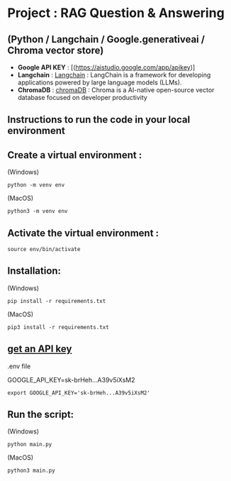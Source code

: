 # Project : RAG Question & Answering 
## (Python / Langchain / Google.generativeai / Chroma vector store)

- **Google API KEY** : [(https://aistudio.google.com/app/apikey)]
- **Langchain** : [Langchain](https://python.langchain.com/docs/introduction/) : LangChain is a framework for developing applications powered by large language models (LLMs).
- **ChromaDB** : [chromaDB](https://python.langchain.com/v0.2/docs/integrations/vectorstores/chroma/) : Chroma is a AI-native open-source vector database focused on developer productivity

## Instructions to run the code in your local environment

## Create a virtual environment :

(Windows)
```
python -m venv env
```

(MacOS)
```
python3 -m venv env
```

## Activate the virtual environment :

```
source env/bin/activate
```

## Installation:
(Windows)
```
pip install -r requirements.txt
```

(MacOS)

```
pip3 install -r requirements.txt
```

## [get an API key](https://platform.openai.com/account/api-keys)

.env file

GOOGLE_API_KEY=sk-brHeh...A39v5iXsM2

`export GOOGLE_API_KEY='sk-brHeh...A39v5iXsM2'`


## Run the script:

(Windows)
```
python main.py
```

(MacOS)
```
python3 main.py
```
